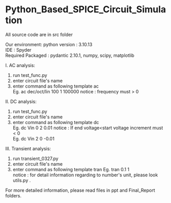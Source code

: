# Python_Based_SPICE_Circuit_Simulation

All source code are in src folder

Our environment: 
python version : 3.10.13  
IDE : Spyder  
Required Packaged : pydantic 2.10.1, numpy, scipy, matplotlib  


I. AC analysis:
1. run test_func.py
2. enter circuit file's name
3. enter command as following template
  ac <variation type> <number of points> <start frequency> <stop frequency>  
  Eg. ac dec/oct/lin 100 1 100000
notice : frequency must > 0

II. DC analysis:
1. run test_func.py
2. enter circuit file's name
3. enter command as following template
  dc <source> <start value> <stop value> <increment>  
  Eg. dc Vin 0 2 0.01
notice : If end voltage<start voltage increment must < 0  
  Eg. dc Vin 2 0 -0.01

III. Transient analysis:
1. run transient_0327.py
2. enter circuit file's name
3. enter command as following template  tran <step size> <stop time>
   Eg. tran 0.1 1  
   notice : for detail information regarding to number's unit, please look utils.py .

For more detailed information, please read files in ppt and Final_Report folders.

   
